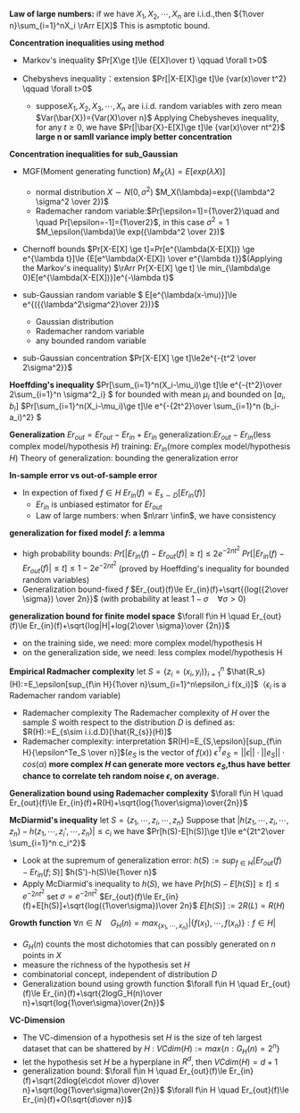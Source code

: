 **Law of large numbers:**
if we have $X_1,X_2,\cdots,X_n$ are i.i.d.,then
${1\over n}\sum_{i=1}^nX_i \rArr E[X]$
This is asmptotic bound.

**Concentration inequalities using method**
* Markov's inequality
  $Pr[X\ge t]\le {E[X]\over t} \qquad \forall t>0$ 

* Chebyshevs inequality：extension
$Pr[|X-E[X]\ge t]\le {var(x)\over t^2} \qquad \forall t>0$
  *  suppose$X_1,X_2,X_3,\cdots,X_n$ are i.i.d. random variables with zero mean
  $Var(\bar{X})={Var(X)\over n}$
  Applying Chebysheves inequality, for any $t\geq 0$, we have
  $Pr[|\bar{X}-E[X]\ge t]\le {var(x)\over nt^2}$
  **large n or samll variance imply better concentration**

**Concentration inequalities for sub_Gaussian**
* MGF(Moment generating function)
  $M_X(\lambda)=E[exp(\lambda X)]$
  * normal distribution $X \sim N(0,\sigma^2)$
    $M_X(\lambda)=exp({\lambda^2 \sigma^2 \over 2})$
  * Rademacher random variable:$Pr[\epsilon=1]={1\over2}\quad and \quad Pr[\epsilon=-1]={1\over2}$, in this case $\sigma^2=1$
  $M_\epsilon(\lambda)\le exp({\lambda^2 \over 2})$

* Chernoff bounds
  $Pr[X-E[X] \ge t]=Pr[e^{\lambda(X-E[X])} \ge e^{\lambda t}]\le {E[e^\lambda(X-E[X]) \over e^{\lambda t}}$(Applying the Markov's inequality)
  $\rArr Pr[X-E[X] \ge t] \le min_{\lambda\ge 0}E[e^{\lambda(X-E[X])}]e^{-\lambda t}$
* sub-Gaussian random variable
  $ E[e^{\lambda(x-\mu)}]\le e^{({{\lambda^2\sigma^2}\over 2})}$
  * Gaussian distribution
  * Rademacher random variable
  * any bounded random variable
* sub-Gaussian concentration
  $Pr[X-E[X] \ge t]\le2e^{-{t^2 \over 2\sigma^2}}$

**Hoeffding's inequality**
$Pr[\sum_{i=1}^n(X_i-\mu_i)\ge t]\le e^{-{t^2}\over 2\sum_{i=1}^n \sigma^2_i} $
for bounded with mean $\mu_i$ and bounded on $[a_i,b_i]$
$Pr[\sum_{i=1}^n(X_i-\mu_i)\ge t]\le e^{-{2t^2}\over \sum_{i=1}^n (b_i-a_i)^2} $


**Generalization**
$Er_{out}=Er_{out}-Er_{in}+Er_{in}$
generalization:$Er_{out}-Er_{in}$(less complex model/hypothesis $H$)
training: $Er_{in}$(more complex model/hypothesis $H$)
Theory of generalization: bounding the generalization error

**In-sample error vs out-of-sample error**
* In expection of fixed $f\in H$
  $Er_{in}(f)=E_{s\sim D}[Er_{in}(f)]$
  * $Er_{in}$ is unbiased estimator for $Er_{out}$
  * Law of large numbers:
    when $n\rarr \infin$, we have consistency

**generalization for fixed model $f$: a lemma**
* high probability bounds:
  $Pr[|Er_{in}(f)-Er_{out}(f)|\ge t]\le 2e^{-2nt^2}$
  $Pr[|Er_{in}(f)-Er_{out}(f)|\le t]\le 1-2e^{-2nt^2}$
  (proved by Hoeffding's inequality for bounded random variables)
* Generalization bound-fixed $f$
  $Er_{out}(f)\le Er_{in}(f)+\sqrt{{log({2\over \sigma}) \over 2n}}$ (with probability at least $1-\sigma \quad \forall \sigma >0$)

**generalization bound for finite model space**
$\forall f\in H \quad Er_{out}(f)\le Er_{in}(f)+\sqrt{log|H|+log{2\over \sigma}\over {2n}}$
* on the training side, we need: more complex model/hypothesis H
* on the generalization side, we need: less complex model/hypothesis H
  

**Empirical Radmacher complexity**
let $S=\{{z_i=(x_i,y_i)\}}_{i=1}^n$
$\hat{R_s}(H):=E_\epsilon[sup_{f\in H}{1\over n}\sum_{i=1}^n\epsilon_i f(x_i)]$（$\epsilon_i$ is a Rademacher random variable)
* Rademacher complexity
The Rademacher complexity of $H$ over the sample $S$ woith respect to the distribution $D$ is defined as:
$R(H):=E_{s\sim i.i.d.D}[\hat{R_{s}}(H)]$
* Rademacher complexity: interpretation
  $R(H)=E_{S,\epsilon}[sup_{f\in H}{\epsilon^Te_S \over n}]$($e_S$ is the vector of $f(x)$)
  $\epsilon^T e_S=||\epsilon||\cdot ||e_S||\cdot cos(\alpha)$
  **more complex $H$ can generate more vectors $e_S$,thus have better chance to correlate teh random noise $\epsilon$, on average.**

**Generalization bound using Rademacher complexity**
$\forall f\in H \quad Er_{out}(f)\le Er_{in}(f)+R(H)+\sqrt{log{1\over\sigma}\over{2n}}$

**McDiarmid's inequality**
let $S=\{z_1,\cdots,z_i,\cdots,z_n\}$
Suppose that $|h(z_1,\cdots,z_i,\cdots,z_n)-h(z_1,\cdots,z_i',\cdots,z_n)|\le c_i$
we have $Pr[h(S)-E[h(S)]\ge t]\le e^{2t^2\over \sum_{i=1}^n c_i^2}$
* Look at the supremum of generalization error:
  $h(S):=sup_{f\in H}[Er_{out}(f)-Er_{in}(f;S)]$
  $h(S')-h(S)\le{1\over n}$
* Apply McDiarmid's inequality to $h(S)$, we have
  $Pr[h(S)-E[h(S)]\ge t]\le e^{-2nt^2}$
  set $\sigma=e^{-2nt^2}$
  $Er_{out}(f)\le Er_{in}(f)+E[h(S)]+\sqrt{log({1\over\sigma})\over 2n}$
  $E[h(S)]:=2R(L)=R(H)$

**Growth function**
$\forall n\in N \quad G_H(n)=max_{\{x_1,\cdots,x_n\}}|\{f(x_1),\cdots,f(x_n)\}:f\in H|$
* $G_H(n)$ counts the most dichotomies that can possibly generated on $n$ points in $X$
* measure the richness of the hypothesis set $H$
* combinatorial concept, independent of distribution $D$
* Generalization bound using growth function
  $\forall f\in H \quad Er_{out}(f)\le Er_{in}(f)+\sqrt{2logG_H(n)\over n}+\sqrt{log{1\over\sigma}\over{2n}}$

**VC-Dimension**
* The VC-dimension of a hypothesis set $H$ is the size of teh largest dataset that can be shattered by $H$ :
$VCdim(H):=max\{ n:G_H(n)=2^n\}$
* let the hypothesis set $H$ be a hyperplane in $R^d$, then
  $VCdim(H)=d+1$
* generalization bound:
  $\forall f\in H \quad Er_{out}(f)\le Er_{in}(f)+\sqrt{2dlog{e\cdot n\over d}\over n}+\sqrt{log{1\over\sigma}\over{2n}}$
  $\forall f\in H \quad Er_{out}(f)\le Er_{in}(f)+O(\sqrt{d\over n})$
